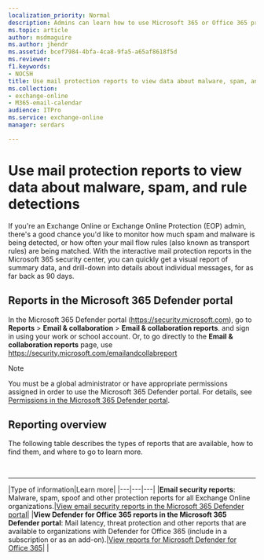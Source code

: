 ```yaml
---
localization_priority: Normal
description: Admins can learn how to use Microsoft 365 or Office 365 protection reports for malware, spam, and mail flow rule detections.
ms.topic: article
author: msdmaguire
ms.author: jhendr
ms.assetid: bcef7984-4bfa-4ca8-9fa5-a65af8618f5d
ms.reviewer: 
f1.keywords:
- NOCSH
title: Use mail protection reports to view data about malware, spam, and rule detections
ms.collection: 
- exchange-online
- M365-email-calendar
audience: ITPro
ms.service: exchange-online
manager: serdars

---
```


# Use mail protection reports to view data about malware, spam, and rule detections

If you're an Exchange Online or Exchange Online Protection (EOP) admin, there's a good chance you'd like to monitor how much spam and malware is being detected, or how often your mail flow rules (also known as transport rules) are being matched. With the interactive mail protection reports in the Microsoft 365 security center, you can quickly get a visual report of summary data, and drill-down into details about individual messages, for as far back as 90 days.

## Reports in the Microsoft 365 Defender portal

In the Microsoft 365 Defender portal (<https://security.microsoft.com>), go to **Reports** \> **Email & collaboration** \> **Email & collaboration reports**. and sign in using your work or school account. Or, to go directly to the **Email & collaboration reports** page, use <https://security.microsoft.com/emailandcollabreport>

> [!NOTE]
> You must be a global administrator or have appropriate permissions assigned in order to use the Microsoft 365 Defender portal. For details, see [Permissions in the Microsoft 365 Defender portal](/microsoft-365/security/office-365-security/permissions-microsoft-365-security-center).

## Reporting overview

The following table describes the types of reports that are available, how to find them, and where to go to learn more.

<br>

****

|Type of information|Learn more|
|---|---|---|
|**Email security reports**: Malware, spam, spoof and other protection reports for all Exchange Online organizations.|[View email security reports in the Microsoft 365 Defender portal](/microsoft-365/security/office-365-security/view-email-security-reports)|
|**View Defender for Office 365 reports in the Microsoft 365 Defender portal**: Mail latency, threat protection and other reports that are available to organizations with Defender for Office 365 (include in a subscription or as an add-on).|[View reports for Microsoft Defender for Office 365](/microsoft-365/security/office-365-security/view-reports-for-mdo)|
|
